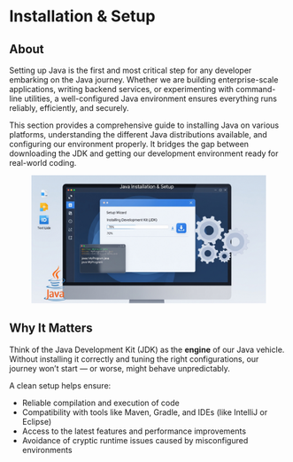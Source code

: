 # Installation & Setup

## **About**

Setting up Java is the first and most critical step for any developer embarking on the Java journey. Whether we are building enterprise-scale applications, writing backend services, or experimenting with command-line utilities, a well-configured Java environment ensures everything runs reliably, efficiently, and securely.

This section provides a comprehensive guide to installing Java on various platforms, understanding the different Java distributions available, and configuring our environment properly. It bridges the gap between downloading the JDK and getting our development environment ready for real-world coding.

<figure><img src="../../.gitbook/assets/installation-and-setup-1.jpeg" alt=""><figcaption></figcaption></figure>

## **Why It Matters**

Think of the Java Development Kit (JDK) as the **engine** of our Java vehicle. Without installing it correctly and tuning the right configurations, our journey won’t start — or worse, might behave unpredictably.

A clean setup helps ensure:

* Reliable compilation and execution of code
* Compatibility with tools like Maven, Gradle, and IDEs (like IntelliJ or Eclipse)
* Access to the latest features and performance improvements
* Avoidance of cryptic runtime issues caused by misconfigured environments
